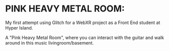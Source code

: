 # PINK HEAVY METAL ROOM:

My first attempt using Glitch for a WebXR project as a Front End student at Hyper Island.

A "Pink Heavy Metal Room", where you can interact with the guitar and walk around in
this music livingroom/basement.